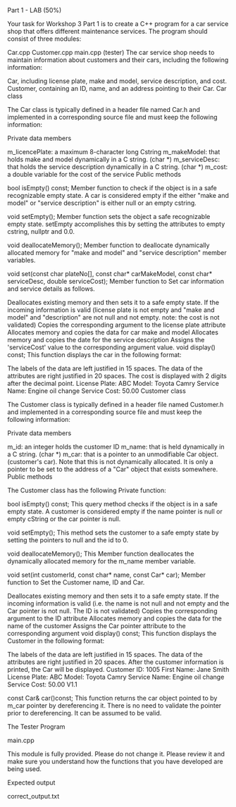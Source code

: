 Part 1 - LAB (50%)

Your task for Workshop 3 Part 1 is to create a C++ program for a car service shop that offers different maintenance services. The program should consist of three modules:

Car.cpp
Customer.cpp
main.cpp (tester)
The car service shop needs to maintain information about customers and their cars, including the following information:

Car, including license plate, make and model, service description, and cost.
Customer, containing an ID, name, and an address pointing to their Car.
Car class

The Car class is typically defined in a header file named Car.h and implemented in a corresponding source file and must keep the following information:

Private data members

m_licencePlate: a maximum 8-character long Cstring
m_makeModel: that holds make and model dynamically in a C string. (char *)
m_serviceDesc: that holds the service description dynamically in a C string. (char *)
m_cost: a double variable for the cost of the service
Public methods

bool isEmpty() const;
Member function to check if the object is in a safe recognizable empty state. A car is considered empty if the either "make and model" or "service description" is either null or an empty cstring.

void setEmpty();
Member function sets the object a safe recognizable empty state. setEmpty accomplishes this by setting the attributes to empty cstring, nullptr and 0.0.

void deallocateMemory();
Member function to deallocate dynamically allocated memory for "make and model" and "service description" member variables.

void set(const char plateNo[], const char* carMakeModel, const char* serviceDesc, double serviceCost);
Member function to Set car information and service details as follows.

Deallocates existing memory and then sets it to a safe empty state.
If the incoming information is valid (license plate is not empty and "make and model" and "description" are not null and not empty. note: the cost is not validated)
Copies the corresponding argument to the license plate attribute
Allocates memory and copies the data for car make and model
Allocates memory and copies the date for the service description
Assigns the 'serviceCost' value to the corresponding argument value.
void display() const;
This function displays the car in the following format:

The labels of the data are left justified in 15 spaces.
The data of the attributes are right justified in 20 spaces.
The cost is displayed with 2 digits after the decimal point.
License Plate:                  ABC
Model:                 Toyota Camry
Service Name:     Engine oil change
Service Cost:                 50.00
Customer class

The Customer class is typically defined in a header file named Customer.h and implemented in a corresponding source file and must keep the following information:

Private data members

m_id: an integer holds the customer ID
m_name: that is held dynamically in a C string. (char *)
m_car: that is a pointer to an unmodifiable Car object. (customer's car).
Note that this is not dynamically allocated. It is only a pointer to be set to the address of a "Car" object that exists somewhere.
Public methods

The Customer class has the following Private function:

bool isEmpty() const;
This query method checks if the object is in a safe empty state. A customer is considered empty if the name pointer is null or empty cString or the car pointer is null.

void setEmpty();
This method sets the customer to a safe empty state by setting the pointers to null and the id to 0.

void deallocateMemory();
This Member function deallocates the dynamically allocated memory for the m_name member variable.

void set(int customerId, const char* name, const Car* car);
Member function to Set the Customer name, ID and Car.

Deallocates existing memory and then sets it to a safe empty state.
If the incoming information is valid (i.e. the name is not null and not empty and the Car pointer is not null. The ID is not validated)
Copies the corresponding argument to the ID attribute
Allocates memory and copies the data for the name of the customer
Assigns the Car pointer attribute to the corresponding argument
void display() const;
This function displays the Customer in the following format:

The labels of the data are left justified in 15 spaces.
The data of the attributes are right justified in 20 spaces. After the customer information is printed, the Car will be displayed.
  Customer ID:                   1005
  First Name:              Jane Smith
  License Plate:                  ABC
  Model:                 Toyota Camry
  Service Name:     Engine oil change
  Service Cost:                 50.00
V1.1

const Car& car()const;
This function returns the car object pointed to by m_car pointer by dereferencing it. There is no need to validate the pointer prior to dereferencing. It can be assumed to be valid.

The Tester Program

main.cpp

This module is fully provided. Please do not change it. Please review it and make sure you understand how the functions that you have developed are being used.

Expected output

correct_output.txt


